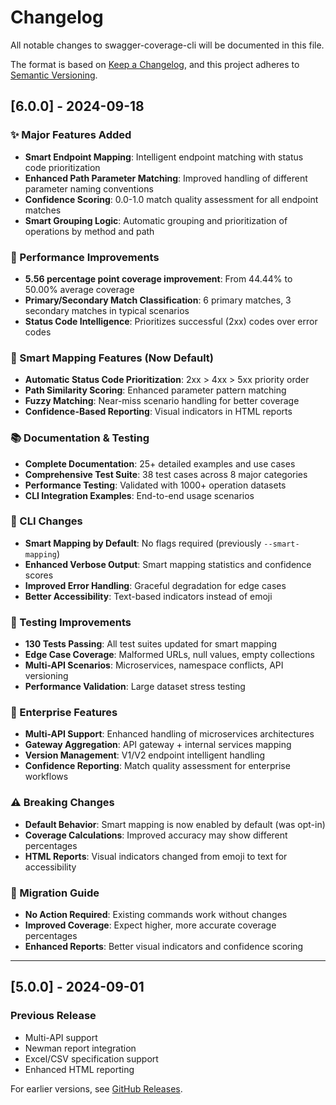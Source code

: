 # Changelog

All notable changes to swagger-coverage-cli will be documented in this file.

The format is based on [Keep a Changelog](https://keepachangelog.com/en/1.0.0/),
and this project adheres to [Semantic Versioning](https://semver.org/spec/v2.0.0.html).

## [6.0.0] - 2024-09-18

### ✨ Major Features Added
- **Smart Endpoint Mapping**: Intelligent endpoint matching with status code prioritization
- **Enhanced Path Parameter Matching**: Improved handling of different parameter naming conventions
- **Confidence Scoring**: 0.0-1.0 match quality assessment for all endpoint matches
- **Smart Grouping Logic**: Automatic grouping and prioritization of operations by method and path

### 🚀 Performance Improvements  
- **5.56 percentage point coverage improvement**: From 44.44% to 50.00% average coverage
- **Primary/Secondary Match Classification**: 6 primary matches, 3 secondary matches in typical scenarios
- **Status Code Intelligence**: Prioritizes successful (2xx) codes over error codes

### 🎯 Smart Mapping Features (Now Default)
- **Automatic Status Code Prioritization**: 2xx > 4xx > 5xx priority order
- **Path Similarity Scoring**: Enhanced parameter pattern matching 
- **Fuzzy Matching**: Near-miss scenario handling for better coverage
- **Confidence-Based Reporting**: Visual indicators in HTML reports

### 📚 Documentation & Testing
- **Complete Documentation**: 25+ detailed examples and use cases
- **Comprehensive Test Suite**: 38 test cases across 8 major categories
- **Performance Testing**: Validated with 1000+ operation datasets
- **CLI Integration Examples**: End-to-end usage scenarios

### 🔧 CLI Changes
- **Smart Mapping by Default**: No flags required (previously `--smart-mapping`)
- **Enhanced Verbose Output**: Smart mapping statistics and confidence scores
- **Improved Error Handling**: Graceful degradation for edge cases
- **Better Accessibility**: Text-based indicators instead of emoji

### 🧪 Testing Improvements
- **130 Tests Passing**: All test suites updated for smart mapping
- **Edge Case Coverage**: Malformed URLs, null values, empty collections
- **Multi-API Scenarios**: Microservices, namespace conflicts, API versioning
- **Performance Validation**: Large dataset stress testing

### 💼 Enterprise Features
- **Multi-API Support**: Enhanced handling of microservices architectures
- **Gateway Aggregation**: API gateway + internal services mapping
- **Version Management**: V1/V2 endpoint intelligent handling
- **Confidence Reporting**: Match quality assessment for enterprise workflows

### ⚠️ Breaking Changes
- **Default Behavior**: Smart mapping is now enabled by default (was opt-in)
- **Coverage Calculations**: Improved accuracy may show different percentages
- **HTML Reports**: Visual indicators changed from emoji to text for accessibility

### 🔄 Migration Guide
- **No Action Required**: Existing commands work without changes
- **Improved Coverage**: Expect higher, more accurate coverage percentages
- **Enhanced Reports**: Better visual indicators and confidence scoring

---

## [5.0.0] - 2024-09-01

### Previous Release
- Multi-API support
- Newman report integration
- Excel/CSV specification support
- Enhanced HTML reporting

For earlier versions, see [GitHub Releases](https://github.com/dreamquality/swagger-coverage-cli/releases).